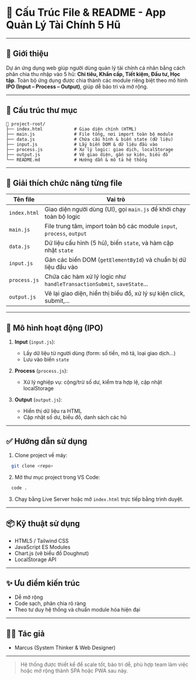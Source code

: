 # 📁 Cấu Trúc File & README - App Quản Lý Tài Chính 5 Hũ

---

## 🧾 Giới thiệu

Dự án ứng dụng web giúp người dùng quản lý tài chính cá nhân bằng cách phân chia thu nhập vào 5 hũ: **Chi tiêu, Khẩn cấp, Tiết kiệm, Đầu tư, Học tập**. Toàn bộ ứng dụng được chia thành các module riêng biệt theo mô hình **IPO (Input – Process – Output)**, giúp dễ bảo trì và mở rộng.

---

## 🧩 Cấu trúc thư mục

```
📁 project-root/
├── index.html            # Giao diện chính (HTML)
├── main.js               # File tổng, nơi import toàn bộ module
├── data.js               # Chứa cấu hình & biến state (dữ liệu)
├── input.js              # Lấy biến DOM & dữ liệu đầu vào
├── process.js            # Xử lý logic: giao dịch, localStorage
├── output.js             # Vẽ giao diện, gắn sự kiện, biểu đồ
└── README.md             # Hướng dẫn & mô tả hệ thống
```

---

## 📘 Giải thích chức năng từng file

| Tên file     | Vai trò                                                                |
| ------------ | ---------------------------------------------------------------------- |
| `index.html` | Giao diện người dùng (UI), gọi `main.js` để khởi chạy toàn bộ logic    |
| `main.js`    | File trung tâm, import toàn bộ các module `input`, `process`, `output` |
| `data.js`    | Dữ liệu cấu hình (5 hũ), biến `state`, và hàm cập nhật `state`         |
| `input.js`   | Gán các biến DOM (`getElementById`) và chuẩn bị dữ liệu đầu vào        |
| `process.js` | Chứa các hàm xử lý logic như `handleTransactionSubmit`, `saveState`... |
| `output.js`  | Vẽ lại giao diện, hiển thị biểu đồ, xử lý sự kiện click, submit,...    |

---

## 🔄 Mô hình hoạt động (IPO)

1. **Input** (`input.js`):

   * Lấy dữ liệu từ người dùng (form: số tiền, mô tả, loại giao dịch...)
   * Lưu vào biến `state`

2. **Process** (`process.js`):

   * Xử lý nghiệp vụ: cộng/trừ số dư, kiểm tra hợp lệ, cập nhật localStorage

3. **Output** (`output.js`):

   * Hiển thị dữ liệu ra HTML
   * Cập nhật số dư, biểu đồ, danh sách các hũ

---

## ✅ Hướng dẫn sử dụng

1. Clone project về máy:

```bash
  git clone <repo>
```

2. Mở thư mục project trong VS Code:

```bash
  code .
```

3. Chạy bằng Live Server hoặc mở `index.html` trực tiếp bằng trình duyệt.

---

## 📦 Kỹ thuật sử dụng

* HTML5 / Tailwind CSS
* JavaScript ES Modules
* Chart.js (vẽ biểu đồ Doughnut)
* LocalStorage API

---

## ✨ Ưu điểm kiến trúc

* Dễ mở rộng
* Code sạch, phân chia rõ ràng
* Theo tư duy hệ thống và chuẩn module hóa hiện đại

---

## 👩‍💻 Tác giả

* Marcus (System Thinker & Web Designer)

---

> Hệ thống được thiết kế để scale tốt, bảo trì dễ, phù hợp team làm việc hoặc mở rộng thành SPA hoặc PWA sau này.
